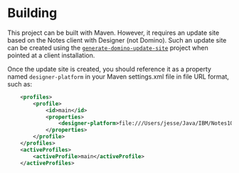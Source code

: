 # Building

This project can be built with Maven. However, it requires an update site based on the Notes client with Designer (not Domino). Such an update site can be created using the [`generate-domino-update-site`](https://github.com/OpenNTF/generate-domino-update-site) project when pointed at a client installation.

Once the update site is created, you should reference it as a property named `designer-platform` in your Maven settings.xml file in file URL format, such as:

```xml
	<profiles>
		<profile>
			<id>main</id>
			<properties>
				<designer-platform>file:///Users/jesse/Java/IBM/Notes10</designer-platform>
			</properties>
		</profile>
	</profiles>
	<activeProfiles>
		<activeProfile>main</activeProfile>
	</activeProfiles>
````